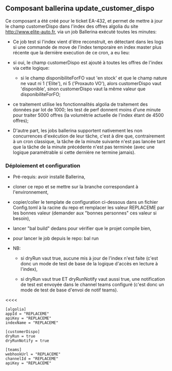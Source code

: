 ## Composant ballerina update_customer_dispo

Ce composant a été créé pour le ticket EA-432, et permet de mettre à jour le champ customerDispo dans l'index des offres algolia du site http://www.elite-auto.fr, via un job Ballerina exécuté toutes les minutes:

* Ce job test si l'index vient d'être reconstruit, en détectant dans les logs si une commande de move de l'index temporaire en index master plus récente que la dernière execution de ce cron, a eu lieu:



  
* si oui, le champ customerDispo est ajouté à toutes les offres de l'index via cette logique:

    * si le champ disponibiliteForFO vaut 'en stock' et que le champ nature ne vaut ni 1 ('Elite'), ni 5 ('Proxauto VO'), alors customerDispo vaut 'disponible', sinon customerDispo vaut la même valeur que disponibiliteForFO;



  






  
* ce traitement utilise les fonctionnalités algolia de traitement des données par lot de 1000; les test de perf donnent moins d'une minute pour traiter 5000 offres (la volumétrie actuelle de l'index étant de 4500 offres);



  
* D'autre part, les jobs ballerina supportent nativement les non concurrences d'exécution de leur tâche, c'est à dire que, contrairement à un cron classique, la tâche de la minute suivante n'est pas lancée tant que la tâche de la minute précédente n'est pas terminée (avec une logique paramétrable si cette dernière ne termine jamais).



  




### Déploiement et configuration

* Pré-requis: avoir installé Ballerina,



  
* cloner ce repo et se mettre sur la branche correspondant à l'environnement,



  
* copier/coller le template de configuration ci-dessous dans un fichier Config.toml à la racine du repo et remplacer les valeur REPLACEME par les bonnes valeur (demander aux "bonnes personnes" ces valeur si besoin),



  
* lancer "bal build" dedans pour vérifier que le projet compile bien,



  
* pour lancer le job depuis le repo: bal run



  
* NB:

    * si dryRun vaut true, aucune mis à jour de l'index n'est faite (c'est donc un mode de test de base de la logique d'accès en lecture à l'index),



  
    * si dryRun vaut true ET dryRunNotify vaut aussi true, une notification de test est envoyée dans le channel teams configuré (c'est donc un mode de test de base d'envoi de notif teams).



  






  




<<<<



    [algolia]
    appId = "REPLACEME"
    apiKey = "REPLACEME"
    indexName = "REPLACEME"
    
    [customerDispo]
    dryRun = true
    dryRunNotify = true
    
    [teams]
    webhookUrl = "REPLACEME"
    channelId = "REPLACEME"
    apiKey = "REPLACEME"
    

>>>>


